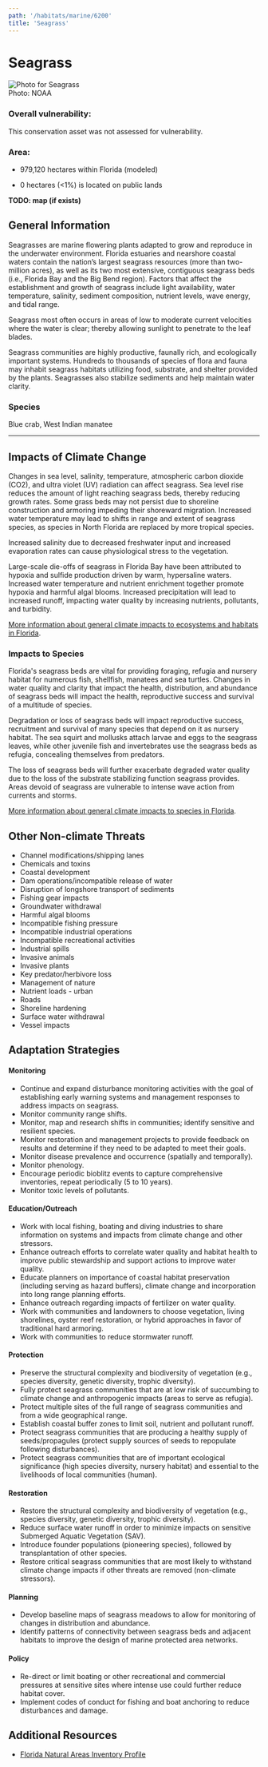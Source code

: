 ```yaml
---
path: '/habitats/marine/6200'
title: 'Seagrass'
---
```


# Seagrass

<div id="TopSection">

<div class="header-photo"><img src="6200.jpg" alt="Photo for Seagrass"/>
<figcaption>Photo: NOAA</figcaption></div>

<div>

### Overall vulnerability:

This conservation asset was not assessed for vulnerability.

### Area:

-   979,120 hectares within Florida (modeled)

-   0 hectares (<1%) is located on public lands



</div>
</div>

**TODO: map (if exists)**

## General Information

Seagrasses are marine flowering plants adapted to grow and reproduce in the underwater environment. Florida estuaries and nearshore coastal waters contain the nation’s largest seagrass resources (more than two-million acres), as well as its two most extensive, contiguous seagrass beds (i.e., Florida Bay and the Big Bend region). Factors that affect the establishment and growth of seagrass include light availability, water temperature, salinity, sediment composition, nutrient levels, wave energy, and tidal range. 

Seagrass most often occurs in areas of low to moderate current velocities where the water is clear; thereby allowing sunlight to penetrate to the leaf blades. 

Seagrass communities are highly productive, faunally rich, and ecologically important systems. Hundreds to thousands of species of flora and fauna may inhabit seagrass habitats utilizing food, substrate, and shelter provided by the plants. Seagrasses also stabilize sediments and help maintain water clarity.





### Species

Blue crab, West Indian manatee

<hr />

## Impacts of Climate Change

Changes in sea level, salinity, temperature, atmospheric carbon dioxide (CO2), and ultra violet (UV) radiation can affect seagrass.  Sea level rise reduces the amount of light reaching seagrass beds, thereby reducing growth rates.  Some grass beds may not persist due to shoreline construction and armoring impeding their shoreward migration. Increased water temperature may lead to shifts in range and extent of seagrass species, as species in North Florida are replaced by more tropical species.  

Increased salinity due to decreased freshwater input and increased evaporation rates can cause physiological stress to the vegetation.  

Large-scale die-offs of seagrass in Florida Bay have been attributed to hypoxia and sulfide production driven by warm, hypersaline waters.  Increased water temperature and nutrient enrichment together promote hypoxia and harmful algal blooms.   Increased precipitation will lead to increased runoff, impacting water quality by increasing nutrients, pollutants, and turbidity.



[More information about general climate impacts to ecosystems and habitats in Florida](/impacts/habitats).

### Impacts to Species

Florida's seagrass beds are vital for providing foraging, refugia and nursery habitat for numerous fish, shellfish, manatees and sea turtles.  Changes in water quality and clarity that impact the health, distribution, and abundance of seagrass beds will impact the health, reproductive success and survival of a multitude of species.  

Degradation or loss of seagrass beds will impact reproductive success, recruitment and survival of many species that depend on it as nursery habitat.  The sea squirt and mollusks attach larvae and eggs to the seagrass leaves, while other juvenile fish and invertebrates use the seagrass beds as refugia, concealing themselves from predators.  

The loss of seagrass beds will further exacerbate degraded water quality due to the loss of the substrate stabilizing function seagrass provides.  Areas devoid of seagrass are vulnerable to intense wave action from currents and storms.

[More information about general climate impacts to species in Florida](/impacts/species).

## Other Non-climate Threats

-	Channel modifications/shipping lanes
-	Chemicals and toxins
-	Coastal development
-	Dam operations/incompatible release of water
-	Disruption of longshore transport of sediments
-	Fishing gear impacts
-	Groundwater withdrawal
-	Harmful algal blooms
-	Incompatible fishing pressure
-	Incompatible industrial operations
-	Incompatible recreational activities
-	Industrial spills
-	Invasive animals
-	Invasive plants
-	Key predator/herbivore loss
-	Management of nature
-	Nutrient loads - urban
-	Roads
-	Shoreline hardening
-	Surface water withdrawal
-	Vessel impacts


## Adaptation Strategies

#### Monitoring

- Continue and expand disturbance monitoring activities with the goal of establishing early warning systems and management responses to address impacts on seagrass.
- Monitor community range shifts.
- Monitor, map and research shifts in communities; identify sensitive and resilient species.
- Monitor restoration and management projects to provide feedback on results and determine if they need to be adapted to meet their goals.
- Monitor disease prevalence and occurrence (spatially and temporally).
- Monitor phenology.
- Encourage periodic bioblitz events to capture comprehensive inventories, repeat periodically (5 to 10 years).
- Monitor toxic levels of pollutants.


#### Education/Outreach

- Work with local fishing, boating and diving industries to share information on systems and impacts from climate change and other stressors.
- Enhance outreach efforts to correlate water quality and habitat health to improve public stewardship and support actions to improve water quality.
- Educate planners on importance of coastal habitat preservation (including serving as hazard buffers), climate change and incorporation into long range planning efforts.
- Enhance outreach regarding impacts of fertilizer on water quality.
- Work with communities and landowners to choose vegetation, living shorelines, oyster reef restoration, or hybrid approaches in favor of traditional hard armoring.
- Work with communities to reduce stormwater runoff.


#### Protection

- Preserve the structural complexity and biodiversity of vegetation (e.g., species diversity, genetic diversity, trophic diversity).
- Fully protect seagrass communities that are at low risk of succumbing to climate change and anthropogenic impacts (areas to serve as refugia).
- Protect multiple sites of the full range of seagrass communities and from a wide geographical range.
- Establish coastal buffer zones to limit soil, nutrient and pollutant runoff.
- Protect seagrass communities that are producing a healthy supply of seeds/propagules (protect supply sources of seeds to repopulate following disturbances).
- Protect seagrass communities that are of important ecological significance (high species diversity, nursery habitat) and essential to the livelihoods of local communities (human).


#### Restoration

- Restore the structural complexity and biodiversity of vegetation (e.g., species diversity, genetic diversity, trophic diversity).
- Reduce surface water runoff in order to minimize impacts on sensitive Submerged Aquatic Vegetation (SAV).
- Introduce founder populations (pioneering species), followed by transplantation of other species.
- Restore critical seagrass communities that are most likely to withstand climate change impacts if other threats are removed (non-climate stressors).


#### Planning

- Develop baseline maps of seagrass meadows to allow for monitoring of changes in distribution and abundance.
- Identify patterns of connectivity between seagrass beds and adjacent habitats to improve the design of marine protected area networks.


#### Policy

- Re-direct or limit boating or other recreational and commercial pressures at sensitive sites where intense use could further reduce habitat cover.
- Implement codes of conduct for fishing and boat anchoring to reduce disturbances and damage.




## Additional Resources

 - [Florida Natural Areas Inventory Profile](http://www.fnai.org/PDF/NC/Marine_Estuarine.pdf)
